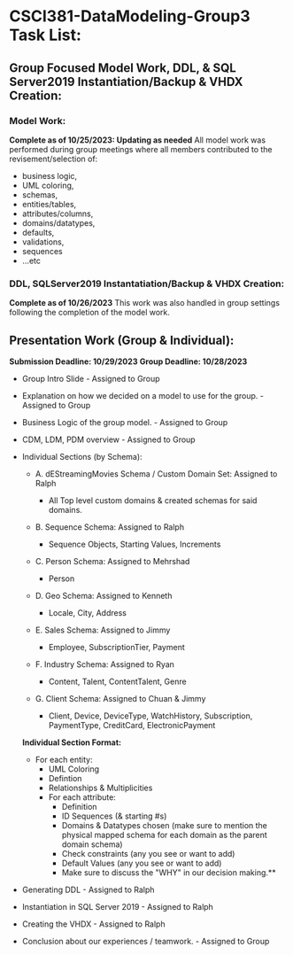 # CSCI381-DataModeling-Group3 Task List:

## Group Focused Model Work, DDL, & SQL Server2019 Instantiation/Backup & VHDX Creation:

### Model Work:
**Complete as of 10/25/2023: Updating as needed**
All model work was performed during group meetings where all members contributed to the revisement/selection of: 
- business logic, 
- UML coloring, 
- schemas, 
- entities/tables, 
- attributes/columns, 
- domains/datatypes, 
- defaults, 
- validations, 
- sequences
- ...etc

### DDL, SQLServer2019 Instantatiation/Backup & VHDX Creation: 
**Complete as of 10/26/2023**
This work was also handled in group settings following the completion of the model work. 

## Presentation Work (Group & Individual):
**Submission Deadline: 10/29/2023**
**Group Deadline: 10/28/2023** 
- Group Intro Slide - Assigned to Group
- Explanation on how we decided on a model to use for the group. - Assigned to Group
- Business Logic of the group model. - Assigned to Group
- CDM, LDM, PDM overview - Assigned to Group

- Individual Sections (by Schema):
	- A. dEStreamingMovies Schema / Custom Domain Set: Assigned to Ralph
		- All Top level custom domains & created schemas for said domains.
  
	- B. Sequence Schema: Assigned to Ralph
		- Sequence Objects, Starting Values, Increments

	- C. Person Schema: Assigned to Mehrshad
		- Person
		
	- D. Geo Schema: Assigned to Kenneth
		- Locale, City, Address

	- E. Sales Schema: Assigned to Jimmy
		- Employee, SubscriptionTier, Payment

	- F. Industry Schema: Assigned to Ryan
		- Content, Talent, ContentTalent, Genre

	- G. Client Schema: Assigned to Chuan & Jimmy
		- Client, Device, DeviceType, WatchHistory, Subscription, PaymentType, CreditCard, ElectronicPayment

	**Individual Section Format:**
	- For each entity:
		- UML Coloring
		- Defintion
		- Relationships & Multiplicities
		- For each attribute:
			- Definition
			- ID Sequences (& starting #s)
			- Domains & Datatypes chosen (make sure to mention the physical mapped schema for each domain as the parent domain schema)
			- Check constraints (any you see or want to add)
			- Default Values  (any you see or want to add)
    		- Make sure to discuss the "WHY" in our decision making.**

- Generating DDL - Assigned to Ralph
- Instantiation in SQL Server 2019 - Assigned to Ralph
- Creating the VHDX - Assigned to Ralph
- Conclusion about our experiences / teamwork. - Assigned to Group
	
